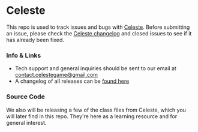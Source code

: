 # Celeste
This repo is used to track issues and bugs with [Celeste](http://www.celestegame.com/). Before submitting an issue, please check the [Celeste changelog](http://www.celestegame.com/changelog.html) and closed issues to see if it has already been fixed.

### Info & Links
 - Tech support and general inquiries should be sent to our email at [contact.celestegame@gmail.com](mailto:contact.celestegame@gmail.com)
 - A changelog of all releases can be [found here](http://www.celestegame.com/changelog.html)

### Source Code
We also will be releasing a few of the class files from Celeste, which you will later find in this repo. They're here as a learning resource and for general interest.

